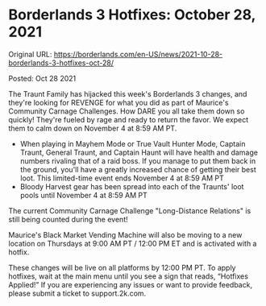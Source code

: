 Borderlands 3 Hotfixes: October 28, 2021
========================================

Original URL: https://borderlands.com/en-US/news/2021-10-28-borderlands-3-hotfixes-oct-28/

Posted: Oct 28 2021

The Traunt Family has hijacked this week's Borderlands 3 changes, and they're looking for REVENGE for what you did as part of Maurice's Community Carnage Challenges. How DARE you all take them down so quickly! They're fueled by rage and ready to return the favor. We expect them to calm down on November 4 at 8:59 AM PT.

- When playing in Mayhem Mode or True Vault Hunter Mode, Captain Traunt, General Traunt, and Captain Haunt will have health and damage numbers rivaling that of a raid boss. If you manage to put them back in the ground, you'll have a greatly increased chance of getting their best loot. This limited-time event ends November 4 at 8:59 AM PT
- Bloody Harvest gear has been spread into each of the Traunts' loot pools until November 4 at 8:59 AM PT

The current Community Carnage Challenge "Long-Distance Relations" is still being counted during the event!

Maurice's Black Market Vending Machine will also be moving to a new location on Thursdays at 9:00 AM PT / 12:00 PM ET and is activated with a hotfix.

These changes will be live on all platforms by 12:00 PM PT. To apply hotfixes, wait at the main menu until you see a sign that reads, “Hotfixes Applied!” If you are experiencing any issues or want to provide feedback, please submit a ticket to support.2k.com.

